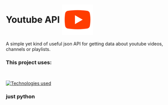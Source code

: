 <h1 style="display:flex;align-items:center;gap:7px">Youtube API <img src="./assets/youtube.svg" /> </h1>

A simple yet kind of useful json API for getting data about youtube videos, channels or playlists.

### This project uses:
<br/>

[![Technologies used](https://skillicons.dev/icons?i=py)](/)

### just python